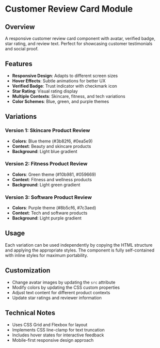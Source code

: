 # Customer Review Card Module

## Overview
A responsive customer review card component with avatar, verified badge, star rating, and review text. Perfect for showcasing customer testimonials and social proof.

## Features
- **Responsive Design**: Adapts to different screen sizes
- **Hover Effects**: Subtle animations for better UX
- **Verified Badge**: Trust indicator with checkmark icon
- **Star Rating**: Visual rating display
- **Multiple Contexts**: Skincare, fitness, and tech variations
- **Color Schemes**: Blue, green, and purple themes

## Variations

### Version 1: Skincare Product Review
- **Colors**: Blue theme (#3b82f6, #0ea5e9)
- **Context**: Beauty and skincare products
- **Background**: Light blue gradient

### Version 2: Fitness Product Review  
- **Colors**: Green theme (#10b981, #059669)
- **Context**: Fitness and wellness products
- **Background**: Light green gradient

### Version 3: Software Product Review
- **Colors**: Purple theme (#8b5cf6, #7c3aed)
- **Context**: Tech and software products
- **Background**: Light purple gradient

## Usage
Each variation can be used independently by copying the HTML structure and applying the appropriate styles. The component is fully self-contained with inline styles for maximum portability.

## Customization
- Change avatar images by updating the `src` attribute
- Modify colors by updating the CSS custom properties
- Adjust text content for different product contexts
- Update star ratings and reviewer information

## Technical Notes
- Uses CSS Grid and Flexbox for layout
- Implements CSS line-clamp for text truncation
- Includes hover states for interactive feedback
- Mobile-first responsive design approach